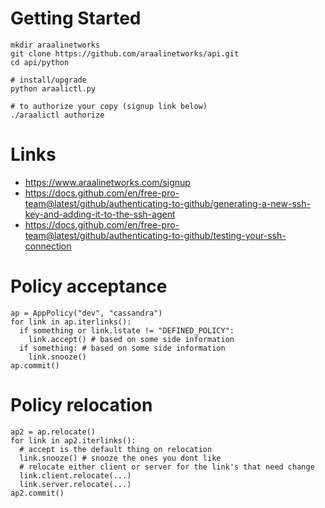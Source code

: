 # Getting Started
```
mkdir araalinetworks
git clone https://github.com/araalinetworks/api.git
cd api/python

# install/upgrade
python araalictl.py

# to authorize your copy (signup link below)
./araalictl authorize
```
# Links
* https://www.araalinetworks.com/signup
* https://docs.github.com/en/free-pro-team@latest/github/authenticating-to-github/generating-a-new-ssh-key-and-adding-it-to-the-ssh-agent
* https://docs.github.com/en/free-pro-team@latest/github/authenticating-to-github/testing-your-ssh-connection

# Policy acceptance
```
ap = AppPolicy("dev", "cassandra")
for link in ap.iterlinks():
  if something or link.lstate != "DEFINED_POLICY":
    link.accept() # based on some side information
  if something: # based on some side information
    link.snooze()
ap.commit()
```

# Policy relocation
```
ap2 = ap.relocate()
for link in ap2.iterlinks():
  # accept is the default thing on relocation
  link.snooze() # snooze the ones you dont like
  # relocate either client or server for the link's that need change
  link.client.relocate(...)
  link.server.relocate(...)
ap2.commit()
```
